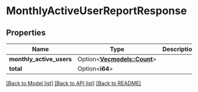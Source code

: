 # MonthlyActiveUserReportResponse

## Properties

Name | Type | Description | Notes
------------ | ------------- | ------------- | -------------
**monthly_active_users** | Option<[**Vec<models::Count>**](Count.md)> |  | [optional]
**total** | Option<**i64**> |  | [optional]

[[Back to Model list]](../README.md#documentation-for-models) [[Back to API list]](../README.md#documentation-for-api-endpoints) [[Back to README]](../README.md)


